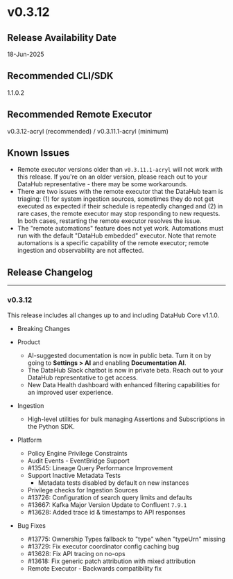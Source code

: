 # v0.3.12

## Release Availability Date

18-Jun-2025

## Recommended CLI/SDK

1.1.0.2

## Recommended Remote Executor

v0.3.12-acryl (recommended) / v0.3.11.1-acryl (minimum)

## Known Issues

- Remote executor versions older than `v0.3.11.1-acryl` will not work with this release. If you're on an older version, please reach out to your DataHub representative - there may be some workarounds.
- There are two issues with the remote executor that the DataHub team is triaging: (1) for system ingestion sources, sometimes they do not get executed as expected if their schedule is repeatedly changed and (2) in rare cases, the remote executor may stop responding to new requests. In both cases, restarting the remote executor resolves the issue.
- The "remote automations" feature does not yet work. Automations must run with the default "DataHub embedded" executor. Note that remote automations is a specific capability of the remote executor; remote ingestion and observability are not affected.

## Release Changelog

---

### v0.3.12

This release includes all changes up to and including DataHub Core v1.1.0.

- Breaking Changes

- Product

  - AI-suggested documentation is now in public beta. Turn it on by going to **Settings > AI** and enabling **Documentation AI**.
  - The DataHub Slack chatbot is now in private beta. Reach out to your DataHub representative to get access.
  - New Data Health dashboard with enhanced filtering capabilities for an improved user experience.

- Ingestion

  - High-level utilities for bulk managing Assertions and Subscriptions in the Python SDK.

- Platform

  - Policy Engine Privilege Constraints
  - Audit Events - EventBridge Support
  - #13545: Lineage Query Performance Improvement
  - Support Inactive Metadata Tests
    - Metadata tests disabled by default on new instances
  - Privilege checks for Ingestion Sources
  - #13726: Configuration of search query limits and defaults
  - #13667: Kafka Major Version Update to Confluent `7.9.1`
  - #13628: Added trace id & timestamps to API responses

- Bug Fixes

  - #13775: Ownership Types fallback to "type" when "typeUrn" missing
  - #13729: Fix executor coordinator config caching bug
  - #13628: Fix API tracing on no-ops
  - #13618: Fix generic patch attribution with mixed attribution
  - Remote Executor - Backwards compatibility fix

